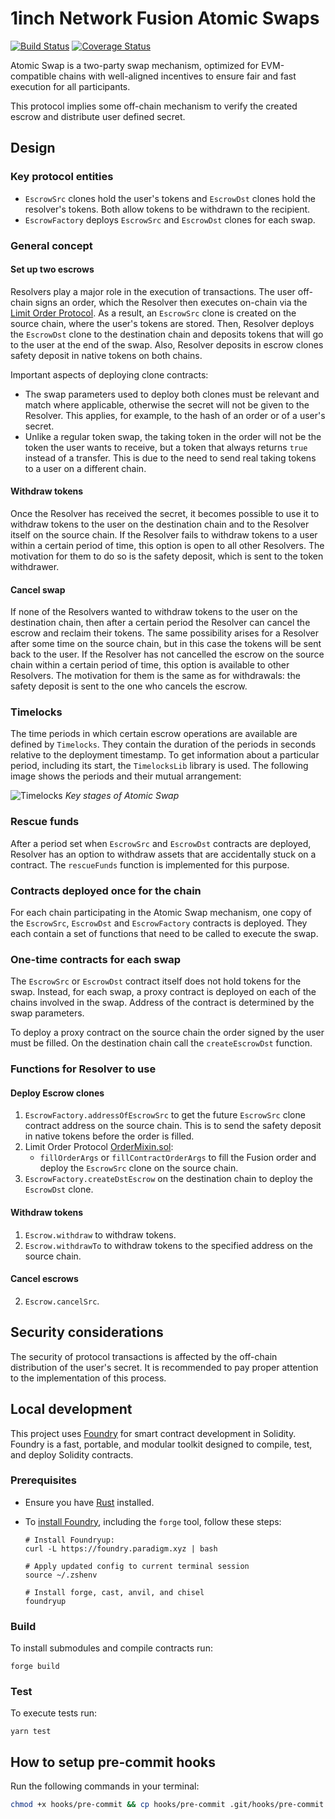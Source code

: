 # 1inch Network Fusion Atomic Swaps

[![Build Status](https://github.com/1inch/cross-chain-swap/workflows/CI/badge.svg)](https://github.com/1inch/cross-chain-swap/actions)
[![Coverage Status](https://codecov.io/gh/1inch/cross-chain-swap/graph/badge.svg?token=gOb8pdfcxg)](https://codecov.io/gh/1inch/cross-chain-swap)

Atomic Swap is a two-party swap mechanism, optimized for EVM-compatible chains with well-aligned incentives to ensure fair and fast execution for all participants.

This protocol implies some off-chain mechanism to verify the created escrow and distribute user defined secret.

## Design
### Key protocol entities
- `EscrowSrc` clones hold the user's tokens and `EscrowDst` clones hold the resolver's tokens. Both allow tokens to be withdrawn to the recipient.
- `EscrowFactory` deploys `EscrowSrc` and `EscrowDst` clones for each swap.

### General concept
#### Set up two escrows
Resolvers play a major role in the execution of transactions. The user off-chain signs an order, which the Resolver then executes on-chain via the [Limit Order Protocol](https://github.com/1inch/limit-order-protocol). As a result, an `EscrowSrc` clone is created on the source chain, where the user's tokens are stored. Then, Resolver deploys the `EscrowDst` clone to the destination chain and deposits tokens that will go to the user at the end of the swap. Also, Resolver deposits in escrow clones safety deposit in native tokens on both chains.

Important aspects of deploying clone contracts:
- The swap parameters used to deploy both clones must be relevant and match where applicable, otherwise the secret will not be given to the Resolver. This applies, for example, to the hash of an order or of a user's secret.
- Unlike a regular token swap, the taking token in the order will not be the token the user wants to receive, but a token that always returns `true` instead of a transfer. This is due to the need to send real taking tokens to a user on a different chain.

#### Withdraw tokens
Once the Resolver has received the secret, it becomes possible to use it to withdraw tokens to the user on the destination chain and to the Resolver itself on the source chain. If the Resolver fails to withdraw tokens to a user within a certain period of time, this option is open to all other Resolvers. The motivation for them to do so is the safety deposit, which is sent to the token withdrawer.

#### Cancel swap
If none of the Resolvers wanted to withdraw tokens to the user on the destination chain, then after a certain period the Resolver can cancel the escrow and reclaim their tokens. The same possibility arises for a Resolver after some time on the source chain, but in this case the tokens will be sent back to the user. If the Resolver has not cancelled the escrow on the source chain within a certain period of time, this option is available to other Resolvers. The motivation for them is the same as for withdrawals: the safety deposit is sent to the one who cancels the escrow.

### Timelocks
The time periods in which certain escrow operations are available are defined by `Timelocks`. They contain the duration of the periods in seconds relative to the deployment timestamp. To get information about a particular period, including its start, the `TimelocksLib` library is used. The following image shows the periods and their mutual arrangement:

![Timelocks](timelocks.png)
*Key stages of Atomic Swap*

### Rescue funds
After a period set when `EscrowSrc` and `EscrowDst` contracts are deployed, Resolver has an option to withdraw assets that are accidentally stuck on a contract. The `rescueFunds` function is implemented for this purpose.

### Contracts deployed once for the chain
For each chain participating in the Atomic Swap mechanism, one copy of the `EscrowSrc`, `EscrowDst` and `EscrowFactory` contracts is deployed. They each contain a set of functions that need to be called to execute the swap.

### One-time contracts for each swap
The `EscrowSrc` or `EscrowDst` contract itself does not hold tokens for the swap. Instead, for each swap, a proxy contract is deployed on each of the chains involved in the swap. Address of the contract is determined by the swap parameters.

To deploy a proxy contract on the source chain the order signed by the user must be filled. On the destination chain call the `createEscrowDst` function.

### Functions for Resolver to use
#### Deploy Escrow clones
1. `EscrowFactory.addressOfEscrowSrc` to get the future `EscrowSrc` clone contract address on the source chain. This is to send the safety deposit in native tokens before the order is filled.
2. Limit Order Protocol [OrderMixin.sol](https://github.com/1inch/limit-order-protocol/blob/master/contracts/OrderMixin.sol):
    - `fillOrderArgs` or `fillContractOrderArgs` to fill the Fusion order and deploy the `EscrowSrc` clone on the source chain.
3. `EscrowFactory.createDstEscrow` on the destination chain to deploy the `EscrowDst` clone.

#### Withdraw tokens
1. `Escrow.withdraw` to withdraw tokens.
2. `Escrow.withdrawTo` to withdraw tokens to the specified address on the source chain.


#### Cancel escrows
2. `Escrow.cancelSrc`.

## Security considerations
The security of protocol transactions is affected by the off-chain distribution of the user's secret. It is recommended to pay proper attention to the implementation of this process.

## Local development

This project uses [Foundry](https://github.com/foundry-rs/foundry) for smart contract development in Solidity. Foundry is a fast, portable, and modular toolkit designed to compile, test, and deploy Solidity contracts.

### Prerequisites

- Ensure you have [Rust](https://www.rust-lang.org/tools/install) installed.
- To [install Foundry](https://book.getfoundry.sh/getting-started/installation), including the `forge` tool, follow these steps:

  ``` shell
  # Install Foundryup:
  curl -L https://foundry.paradigm.xyz | bash
  
  # Apply updated config to current terminal session
  source ~/.zshenv
  
  # Install forge, cast, anvil, and chisel
  foundryup
  ```

### Build

To install submodules and compile contracts run:

``` shell
forge build
```

### Test

To execute tests run:

``` shell
yarn test
```

## How to setup pre-commit hooks

Run the following commands in your terminal:
```bash
chmod +x hooks/pre-commit && cp hooks/pre-commit .git/hooks/pre-commit
```
